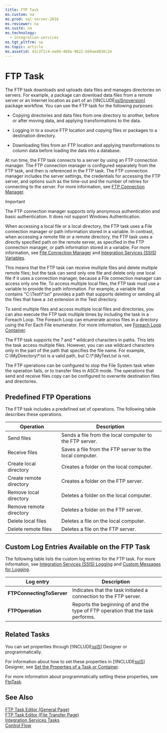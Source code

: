 ```yaml
---
title: FTP Task
ms.custom: na
ms.prod: sql-server-2016
ms.reviewer: na
ms.suite: na
ms.technology: 
  - integration-services
ms.tgt_pltfrm: na
ms.topic: article
ms.assetid: 41c3f2c4-ee04-460a-9822-bb9ae4036c2e
---
```

# FTP Task
  The FTP task downloads and uploads data files and manages directories on servers. For example, a package can download data files from a remote server or an Internet location as part of an [!INCLUDE[ssISnoversion](../../Token\Other/ssISnoversion_md.md)] package workflow. You can use the FTP task for the following purposes:  
  
-   Copying directories and data files from one directory to another, before or after moving data, and applying transformations to the data.  
  
-   Logging in to a source FTP location and copying files or packages to a destination directory.  
  
-   Downloading files from an FTP location and applying transformations to column data before loading the data into a database.  
  
 At run time, the FTP task connects to a server by using an FTP connection manager. The FTP connection manager is configured separately from the FTP task, and then is referenced in the FTP task. The FTP connection manager includes the server settings, the credentials for accessing the FTP server, and options such as the time\-out and the number of retries for connecting to the server. For more information, see [FTP Connection Manager](../../Topics\TopicNameNotContainA/FTP-Connection-Manager.md).  
  
> [!IMPORTANT]  
>  The FTP connection manager supports only anonymous authentication and basic authentication. It does not support Windows Authentication.  
  
 When accessing a local file or a local directory, the FTP task uses a File connection manager or path information stored in a variable. In contrast, when accessing a remote file or a remote directory, the FTP task uses a directly specified path on the remote server, as specified in the FTP connection manager, or path information stored in a variable. For more information, see [File Connection Manager](../../Topics\TopicNameNotContainA/File-Connection-Manager.md) and [Integration Services &#40;SSIS&#41; Variables](../Topic/Integration%20Services%20\(SSIS\)%20Variables.md).  
  
 This means that the FTP task can receive multiple files and delete multiple remote files; but the task can send only one file and delete only one local file if it uses a connection manager, because a File connection manager can access only one file. To access multiple local files, the FTP task must use a variable to provide the path information. For example, a variable that contains "C:\\Test\\\*.txt" provides a path that supports deleting or sending all the files that have a .txt extension in the Test directory.  
  
 To send multiple files and access multiple local files and directories, you can also execute the FTP task multiple times by including the task in a Foreach Loop. The Foreach Loop can enumerate across files in a directory using the For Each File enumerator. For more information, see [Foreach Loop Container](../../Topics\TopicNameNotContainA/Foreach-Loop-Container.md).  
  
 The FTP task supports the *?* and *\** wildcard characters in paths. This lets the task access multiple files. However, you can use wildcard characters only in the part of the path that specifies the file name. For example, C:\\MyDirectory\\\*.txt is a valid path, but C:\\\*\\MyText.txt is not.  
  
 The FTP operations can be configured to stop the File System task when the operation fails, or to transfer files in ASCII mode. The operations that send and receive files copy can be configured to overwrite destination files and directories.  
  
## Predefined FTP Operations  
 The FTP task includes a predefined set of operations. The following table describes these operations.  
  
|Operation|Description|  
|---------------|-----------------|  
|Send files|Sends a file from the local computer to the FTP server.|  
|Receive files|Saves a file from the FTP server to the local computer.|  
|Create local directory|Creates a folder on the local computer.|  
|Create remote directory|Creates a folder on the FTP server.|  
|Remove local directory|Deletes a folder on the local computer.|  
|Remove remote directory|Deletes a folder on the FTP server.|  
|Delete local files|Deletes a file on the local computer.|  
|Delete remote files|Deletes a file on the FTP server.|  
  
## Custom Log Entries Available on the FTP Task  
 The following table lists the custom log entries for the FTP task. For more information, see [Integration Services &#40;SSIS&#41; Logging](../Topic/Integration%20Services%20\(SSIS\)%20Logging.md) and [Custom Messages for Logging](../../Topics\TopicNameNotContainA/Custom-Messages-for-Logging.md).  
  
|Log entry|Description|  
|---------------|-----------------|  
|**FTPConnectingToServer**|Indicates that the task initiated a connection to the FTP server.|  
|**FTPOperation**|Reports the beginning of and the type of FTP operation that the task performs.|  
  
## Related Tasks  
 You can set properties through [!INCLUDE[ssIS](../../Token\Other/ssIS_md.md)] Designer or programmatically.  
  
 For information about how to set these properties in [!INCLUDE[ssIS](../../Token\Other/ssIS_md.md)] Designer, see [Set the Properties of a Task or Container](../../Topics\TopicNameContainA/Set-the-Properties-of-a-Task-or-Container.md).  
  
 For more information about programmatically setting these properties, see [FtpTask](assetId:///T:Microsoft.SqlServer.Dts.Tasks.FtpTask.FtpTask).  
  
## See Also  
 [FTP Task Editor &#40;General Page&#41;](../Topic/FTP%20Task%20Editor%20\(General%20Page\).md)   
 [FTP Task Editor &#40;File Transfer Page&#41;](../Topic/FTP%20Task%20Editor%20\(File%20Transfer%20Page\).md)   
 [Integration Services Tasks](../../Topics\TopicNameNotContainA/Integration-Services-Tasks.md)   
 [Control Flow](../../Topics\TopicNameNotContainA/Control-Flow.md)  
  
  